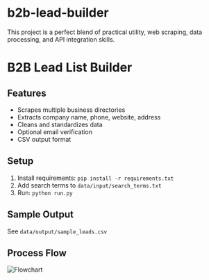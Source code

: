 # b2b-lead-builder
This project is a perfect blend of practical utility, web scraping, data processing, and API integration skills.


# B2B Lead List Builder

## Features
- Scrapes multiple business directories
- Extracts company name, phone, website, address
- Cleans and standardizes data
- Optional email verification
- CSV output format

## Setup
1. Install requirements: `pip install -r requirements.txt`
2. Add search terms to `data/input/search_terms.txt`
3. Run: `python run.py`

## Sample Output
See `data/output/sample_leads.csv`

## Process Flow
![Flowchart](link_to_your_flowchart_image.png)